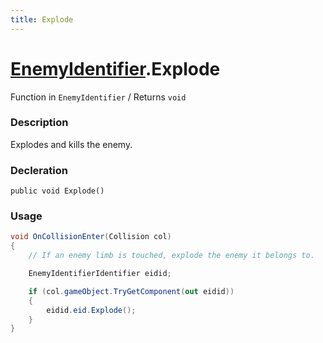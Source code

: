```yaml
---
title: Explode
---
```


# [EnemyIdentifier](../).Explode

Function in `EnemyIdentifier` / Returns `void`

### Description
Explodes and kills the enemy.

### Decleration
`public void Explode()`

### Usage 
```cs
void OnCollisionEnter(Collision col) 
{
    // If an enemy limb is touched, explode the enemy it belongs to.

    EnemyIdentifierIdentifier eidid;

    if (col.gameObject.TryGetComponent(out eidid)) 
    {
        eidid.eid.Explode();
    }
}
```